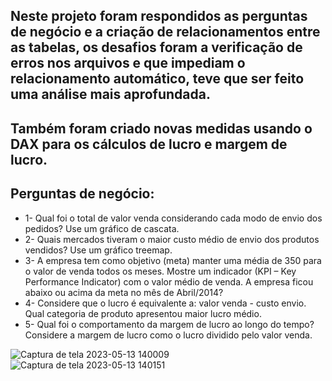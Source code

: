 ## Neste projeto foram respondidos as perguntas de negócio e a criação de relacionamentos entre as tabelas, os desafios foram a verificação de erros nos arquivos e que impediam o relacionamento automático, teve que ser feito uma análise mais aprofundada.
## Também foram criado novas medidas usando o DAX para os cálculos de lucro e margem de lucro.
## Perguntas de negócio:
- 1- Qual foi o total de valor venda considerando cada modo de envio dos pedidos? Use
 um gráfico de cascata.
- 2- Quais mercados tiveram o maior custo médio de envio dos produtos vendidos? Use
 um gráfico treemap.
- 3- A empresa tem como objetivo (meta) manter uma média de 350 para o valor de venda
 todos os meses. Mostre um indicador (KPI – Key Performance Indicator) com o valor
 médio de venda. A empresa ficou abaixo ou acima da meta no mês de Abril/2014?
- 4- Considere que o lucro é equivalente a: valor venda - custo envio. Qual categoria de
 produto apresentou maior lucro médio.
- 5- Qual foi o comportamento da margem de lucro ao longo do tempo? Considere a
 margem de lucro como o lucro dividido pelo valor venda.
 
 ![Captura de tela 2023-05-13 140009](https://github.com/alanbs27/Dashboard-PowerBI/assets/73205402/f8e16066-a595-4826-8174-89d509fcaf74)
![Captura de tela 2023-05-13 140151](https://github.com/alanbs27/Dashboard-PowerBI/assets/73205402/ee3cfe41-682f-4dee-b573-984be2998fbe)
